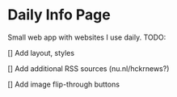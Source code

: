 # Daily Info Page

Small web app with websites I use daily.
TODO:

[] Add layout, styles

[] Add additional RSS sources (nu.nl/hckrnews?)

[] Add image flip-through buttons

